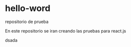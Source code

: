 # hello-word
repositorio de prueba

En este repositorio se iran creando las pruebas para react.js 

dsada